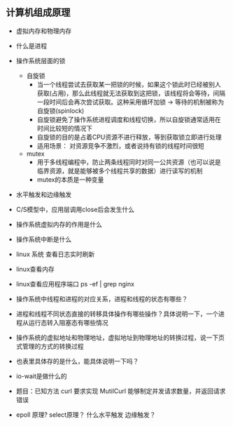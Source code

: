 ## 计算机组成原理

- 虚拟内存和物理内存
- 什么是进程
- 操作系统层面的锁
    - 自旋锁
        - 当一个线程尝试去获取某一把锁的时候，如果这个锁此时已经被别人获取(占用)，那么此线程就无法获取到这把锁，该线程将会等待，间隔一段时间后会再次尝试获取。这种采用循环加锁 -> 等待的机制被称为自旋锁(spinlock)
        - 自旋锁避免了操作系统进程调度和线程切换，所以自旋锁通常适用在时间比较短的情况下
        - 自旋锁的目的是占着CPU资源不进行释放，等到获取锁立即进行处理
        - 适用场景： 对资源竞争不激烈，或者说持有锁的线程时间很短
    - mutex
        - 用于多线程编程中，防止两条线程同时对同一公共资源（也可以说是临界资源，就是能够被多个线程共享的数据）进行读写的机制
        - mutex的本质是一种变量

- 水平触发和边缘触发
- C/S模型中，应用层调用close后会发生什么
- 操作系统虚拟内存的作用是什么
- 操作系统中断是什么
- linux 系统 查看日志实时刷新
- linux查看内存
- linux查看应用程序端口 ps -ef | grep nginx
- 操作系统中线程和进程的对应关系，进程和线程的状态有哪些？
- 进程和线程不同状态直接的转移具体操作有哪些操作？具体说明一下，一个进程从运行态转入阻塞态有哪些情况
- 操作系统的虚拟地址和物理地址，虚拟地址到物理地址的转换过程，说一下页式管理的方式的转换过程
- 也表里具体存的是什么，能具体说明一下吗？
- io-wait是做什么的
- 题目：已知方法 curl  要求实现  MutilCurl 能够制定并发请求数量，并返回请求错误
- epoll 原理? select原理？ 什么水平触发 边缘触发？